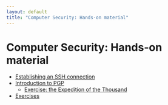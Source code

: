 ```yaml
--- 
layout: default
title: "Computer Security: Hands-on material"
---
```


# Computer Security: Hands-on material

* [Establishing an SSH connection](hands-on-ssh)
* [Introduction to PGP](hands-on-pgp)
  - [Exercise: the Expedition of the Thousand](pk-exercise)
* [Exercises](wat.pdf)
